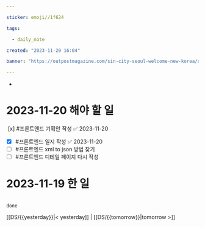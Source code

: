 ```yaml
---

sticker: emoji//1f624

tags:

  - daily_note

created: "2023-11-20 16:04"

banner: "https://outpostmagazine.com/sin-city-seoul-welcome-new-korea/seoul-skyline-photo/"

---
```

- 

# 2023-11-20 해야 할 일

​
[x] #프론트엔드  기획안 작성 ✅ 2023-11-20
- [x] #프론트엔드  일지 작성 ✅ 2023-11-20
- [ ] #프론트엔드  xml to json 방법 찾기
- [ ] #프론트엔드  디테일 페이지 다시 작성
​

# 2023-11-19 한 일

```tasks

done

```

[[DS/{{yesterday}}|< yesterday]] | [[DS/{{tomorrow}}|tomorrow >]]